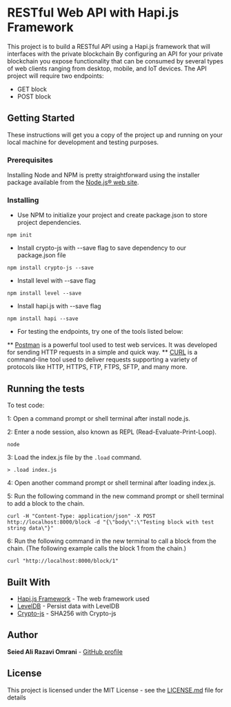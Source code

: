 # RESTful Web API with Hapi.js Framework

This project is to build a RESTful API using a Hapi.js framework that will interfaces with the private blockchain By configuring an API for your private blockchain you expose functionality that can be consumed by several types of web clients ranging from desktop, mobile, and IoT devices. The API project will require two endpoints:

* GET block
* POST block

## Getting Started

These instructions will get you a copy of the project up and running on your local machine for development and testing purposes.

### Prerequisites

Installing Node and NPM is pretty straightforward using the installer package available from the [Node.js® web site](https://nodejs.org/en/).

### Installing

- Use NPM to initialize your project and create package.json to store project dependencies.
```
npm init
```
- Install crypto-js with --save flag to save dependency to our package.json file
```
npm install crypto-js --save
```
- Install level with --save flag
```
npm install level --save
```
- Install hapi.js with --save flag
```
npm install hapi --save
```

- For testing the endpoints, try one of the tools listed below:

 ** [Postman](https://www.getpostman.com/) is a powerful tool used to test web services. It was developed for sending HTTP requests in a simple and quick way.
 ** [CURL](https://curl.haxx.se/) is a command-line tool used to deliver requests supporting a variety of protocols like HTTP, HTTPS, FTP, FTPS, SFTP, and many more.

## Running the tests

To test code:

1: Open a command prompt or shell terminal after install node.js.

2: Enter a node session, also known as REPL (Read-Evaluate-Print-Loop).
```
node
```
3: Load the index.js file by the `.load` command.
```
> .load index.js
```
4: Open another command prompt or shell terminal after loading index.js.

5: Run the following command in the new command prompt or shell terminal to add a block to the chain.
```
curl -H "Content-Type: application/json" -X POST http://localhost:8000/block -d "{\"body\":\"Testing block with test string data\"}"
```
6: Run the following command in the new terminal to call a block from the chain. (The following example calls the block 1 from the chain.)
```
curl "http://localhost:8000/block/1"
```

## Built With

* [Hapi.js Framework](https://hapijs.com/) - The web framework used
* [LevelDB](https://github.com/Level/level) - Persist data with LevelDB
* [Crypto-js](https://www.npmjs.com/package/crypto-js) - SHA256 with Crypto-js

## Author

**Seied Ali Razavi Omrani** - [GitHub profile](https://github.com/seiedalirazaviomrani)

## License

This project is licensed under the MIT License - see the [LICENSE.md](LICENSE.md) file for details
